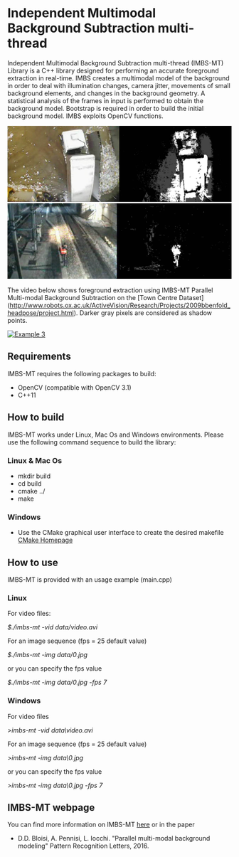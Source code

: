 # Independent Multimodal Background Subtraction multi-thread
Independent Multimodal Background Subtraction multi-thread (IMBS-MT) Library is a C++ library designed for
performing an accurate foreground extraction in real-time. IMBS creates a multimodal model
of the background in order to deal with illumination changes, camera jitter, movements of 
small background elements, and changes in the background geometry. A statistical analysis 
of the frames in input is performed to obtain the background model. Bootstrap is required 
in order to build the initial background model. IMBS exploits OpenCV functions.

![Example 1](images/bgs-example-1.jpg)
![Example 2](images/bgs-example-2.jpg)

The video below shows foreground extraction using IMBS-MT Parallel Multi-modal Background Subtraction
on the [Town Centre Dataset] (http://www.robots.ox.ac.uk/ActiveVision/Research/Projects/2009bbenfold_headpose/project.html).
Darker gray pixels are considered as shadow points.

[![Example 3](http://img.youtube.com/vi/p36RsMll1EM/0.jpg)](http://www.youtube.com/watch?v=p36RsMll1EM "IMBS-MT foreground extraction")

## Requirements

IMBS-MT requires the following packages to build:

* OpenCV (compatible with OpenCV 3.1)
* C++11

## How to build

IMBS-MT works under Linux, Mac Os and Windows environments. Please use the following command sequence to build 
the library:

### Linux & Mac Os

* mkdir build
* cd build
* cmake ../
* make

### Windows
* Use the CMake graphical user interface to create the desired makefile [CMake Homepage](https://cmake.org/)

## How to use

IMBS-MT is provided with an usage example (main.cpp)

### Linux

For video files:

_$./imbs-mt -vid data/video.avi_

For an image sequence (fps = 25 default value)

_$./imbs-mt -img data/0.jpg_

or you can specify the fps value

_$./imbs-mt -img data/0.jpg -fps 7_


### Windows

For video files

_>imbs-mt -vid data\video.avi_

For an image sequence (fps = 25 default value)

_>imbs-mt -img data\0.jpg_

or you can specify the fps value

_>imbs-mt -img data\0.jpg -fps 7_

## IMBS-MT webpage

You can find more information on IMBS-MT [here](http://www.dis.uniroma1.it/~bloisi/sw/imbs-mt.html)
or in the paper
* D.D. Bloisi, A. Pennisi, L. Iocchi. "Parallel multi-modal background modeling" Pattern Recognition Letters, 2016.